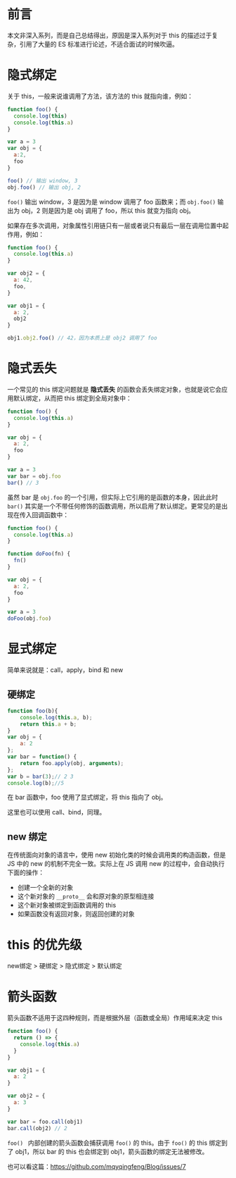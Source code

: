 # 前言

本文非深入系列，而是自己总结得出，原因是深入系列对于 this 的描述过于复杂，引用了大量的 ES 标准进行论述，不适合面试的时候吹逼。



# 隐式绑定

关于 this，一般来说谁调用了方法，该方法的 this 就指向谁，例如：

```js
function foo() {
  console.log(this)
  console.log(this.a)
}

var a = 3
var obj = {
  a:2,
  foo
}

foo() // 输出 window, 3
obj.foo() // 输出 obj, 2
```

`foo()` 输出 window，3 是因为是 window 调用了 foo 函数来；而 `obj.foo()` 输出为 obj，2 则是因为是 obj 调用了 foo，所以 this 就变为指向 obj。

如果存在多次调用，对象属性引用链只有一层或者说只有最后一层在调用位置中起作用，例如：

```js
function foo() {
  console.log(this.a)
}

var obj2 = {
  a: 42,
  foo,
}

var obj1 = {
  a: 2,
  obj2
}

obj1.obj2.foo() // 42，因为本质上是 obj2 调用了 foo
```



# 隐式丢失

一个常见的 this 绑定问题就是 **隐式丢失** 的函数会丢失绑定对象，也就是说它会应用默认绑定，从而把 this 绑定到全局对象中：

```js
function foo() {
  console.log(this.a)
}

var obj = {
  a: 2,
  foo
}

var a = 3
var bar = obj.foo
bar() // 3
```

虽然 bar 是 `obj.foo` 的一个引用，但实际上它引用的是函数的本身，因此此时 `bar()` 其实是一个不带任何修饰的函数调用，所以启用了默认绑定。更常见的是出现在传入回调函数中：

```js
function foo() {
  console.log(this.a)
}

function doFoo(fn) {
  fn()
}

var obj = {
  a: 2,
  foo
}

var a = 3 
doFoo(obj.foo)
```



# 显式绑定

简单来说就是：call，apply，bind 和 new

## 硬绑定

```js
function foo(b){
    console.log(this.a, b);
    return this.a + b;
}
var obj = {
    a: 2
};
var bar = function() {
    return foo.apply(obj, arguments);
};
var b = bar(3);// 2 3
console.log(b);//5
```

在 bar 函数中，foo 使用了显式绑定，将 this 指向了 obj。

这里也可以使用 call、bind，同理。

## new 绑定

在传统面向对象的语言中，使用 new 初始化类的时候会调用类的构造函数，但是 JS 中的 new 的机制不完全一致。实际上在 JS 调用 new 的过程中，会自动执行下面的操作：

*   创建一个全新的对象
*   这个新对象的 `__proto__` 会和原对象的原型相连接
*   这个新对象被绑定到函数调用的 this
*   如果函数没有返回对象，则返回创建的对象



# this 的优先级

new绑定 > 硬绑定 > 隐式绑定 > 默认绑定



# 箭头函数

箭头函数不适用于这四种规则，而是根据外层（函数或全局）作用域来决定 this

```js
function foo() {
  return () => {
    console.log(this.a)
  }
}

var obj1 = {
  a: 2
}

var obj2 = {
  a: 3
}

var bar = foo.call(obj1) 
bar.call(obj2) // 2
```

`foo() ` 内部创建的箭头函数会捕获调用 `foo()` 的 this。由于 `foo()` 的 this 绑定到了 obj1，所以 bar 的 this 也会绑定到 obj1，箭头函数的绑定无法被修改。



也可以看这篇：https://github.com/mqyqingfeng/Blog/issues/7
